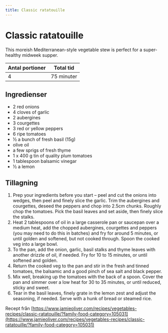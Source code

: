```yaml
---
title: Classic ratatouille
---
```

# Classic ratatouille

This moreish Mediterranean-style vegetable stew is perfect for a super-healthy midweek supper. 

| Antal portioner       | Total tid         |
| --------------------- | ----------------- |
| 4                     | 75 minuter        |

## Ingredienser
* 2  red onions
* 4 cloves of garlic
* 2  aubergines
* 3  courgettes
* 3  red or yellow peppers
* 6   ripe tomatoes
* ½ a bunch of fresh basil (15g)
* olive oil
* a few  sprigs of fresh thyme
* 1 x 400 g tin of quality plum tomatoes
* 1 tablespoon balsamic vinegar
* ½ a   lemon

## Tillagning
<ol class="recipeSteps"><li>Prep your ingredients before you start – peel and cut the onions into wedges, then peel and finely slice the garlic. Trim the aubergines and courgettes, deseed the peppers and chop into 2.5cm chunks. Roughly chop the tomatoes. Pick the basil leaves and set aside, then finely slice the stalks.</li><li>Heat 2 tablespoons of oil in a large casserole pan or saucepan over a medium heat, add the chopped aubergines, courgettes and peppers (you may need to do this in batches) and fry for around 5 minutes, or until golden and softened, but not cooked through. Spoon the cooked veg into a large bowl.</li><li>To the pan, add the onion, garlic, basil stalks and thyme leaves with another drizzle of oil, if needed. Fry for 10 to 15 minutes, or until softened and golden. </li><li>Return the cooked veg to the pan and stir in the fresh and tinned tomatoes, the balsamic and a good pinch of sea salt and black pepper. </li><li>Mix well, breaking up the tomatoes with the back of a spoon. Cover the pan and simmer over a low heat for 30 to 35 minutes, or until reduced, sticky and sweet. </li><li>Tear in the basil leaves, finely grate in the lemon zest and adjust the seasoning, if needed. Serve with a hunk of bread or steamed rice.</li></ol>

Recept från [https://www.jamieoliver.com/recipes/vegetables-recipes/classic-ratatouille/?family-food-category=105031](https://www.jamieoliver.com/recipes/vegetables-recipes/classic-ratatouille/?family-food-category=105031)